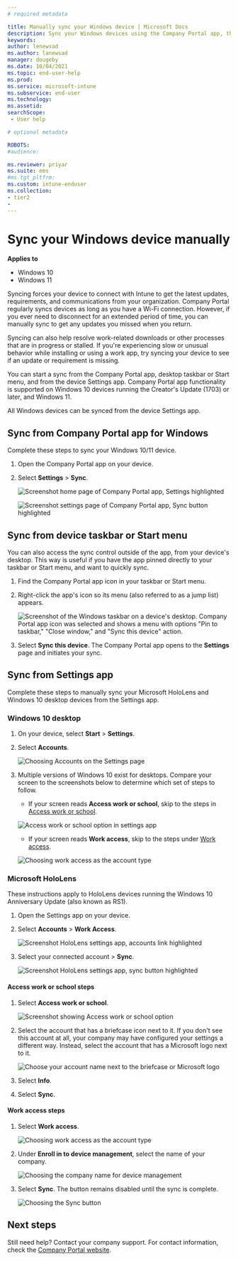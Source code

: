 ```yaml
---
# required metadata

title: Manually sync your Windows device | Microsoft Docs
description: Sync your Windows devices using the Company Portal app, the Start menu, the task bar, or the Settings app.
keywords:
author: lenewsad
ms.author: lanewsad
manager: dougeby
ms.date: 10/04/2021
ms.topic: end-user-help
ms.prod:
ms.service: microsoft-intune
ms.subservice: end-user
ms.technology:
ms.assetid: 
searchScope:
 - User help

# optional metadata

ROBOTS:  
#audience:

ms.reviewer: priyar
ms.suite: ems
#ms.tgt_pltfrm:
ms.custom: intune-enduser
ms.collection:
- tier2
- 
---
```


# Sync your Windows device manually  

**Applies to**  
- Windows 10  
- Windows 11  

Syncing forces your device to connect with Intune to get the latest updates, requirements, and communications from your organization. Company Portal regularly syncs devices as long as you have a Wi-Fi connection. However, if you ever need to disconnect for an extended period of time, you can manually sync to get any updates you missed when you return.   
 
Syncing can also help resolve work-related downloads or other processes that are in progress or stalled. If you're experiencing slow or unusual behavior while installing or using a work app, try syncing your device to see if an update or requirement is missing.  

You can start a sync from the Company Portal app, desktop taskbar or Start menu, and from the device Settings app. Company Portal app functionality is supported on Windows 10 devices running the Creator's Update (1703) or later, and Windows 11.  

All Windows devices can be synced from the device Settings app.  

## Sync from Company Portal app for Windows
Complete these steps to sync your Windows 10/11 device.  

1. Open the Company Portal app on your device.

2. Select **Settings** > **Sync**.

    ![Screenshot home page of Company Portal app, Settings highlighted](./media/RS1_homePage_settings_04.png)  
    
    ![Screenshot settings page of Company Portal app, Sync button highlighted](./media/RS1_settingspage_sync05.png)  

## Sync from device taskbar or Start menu   

You can also access the sync control outside of the app, from your device's desktop. This way is useful if you have the app pinned directly to your taskbar or Start menu, and want to quickly sync.  

1. Find the Company Portal app icon in your taskbar or Start menu.  
2. Right-click the app's icon so its menu (also referred to as a jump list) appears.  

    ![Screenshot of the Windows taskbar on a device's desktop. Company Portal app icon was selected and shows a menu with options "Pin to taskbar," "Close window," and "Sync this device" action.](./media/sync-device-from-start-menu-1807.png)  

3. Select **Sync this device**. The Company Portal app opens to the **Settings** page and initiates your sync.  

## Sync from Settings app 
Complete these steps to manually sync your Microsoft HoloLens and Windows 10 desktop devices from the Settings app.  

### Windows 10 desktop  
1. On your device, select **Start** > **Settings**.

2. Select **Accounts**.

    ![Choosing Accounts on the Settings page](./media/win10pc-sync-2-settings-accounts.png)  

3. Multiple versions of Windows 10 exist for desktops. Compare your screen to the screenshots below to determine which set of steps to follow. 

    * If your screen reads **Access work or school**, skip to the steps in [Access work or school](#access-work-or-school-steps).

    ![Access work or school option in settings app](./media/w10-enroll-rs1-connect-to-work-or-school.png)  

    * If your screen reads **Work access**, skip to the steps under [Work access](#work-access-steps).  

    ![Choosing work access as the account type](./media/win10pc-sync-3-work-access.png)

### Microsoft HoloLens  
These instructions apply to HoloLens devices running the Windows 10 Anniversary Update (also known as RS1).  

1. Open the Settings app on your device.  

2. Select **Accounts** > **Work Access**.  

    ![Screenshot HoloLens settings app, accounts link highlighted](./media/RS1_holoLens_SettingsRS1_Accounts_06.png)  

3. Select your connected account > **Sync**.  

    ![Screenshot HoloLens settings app, sync button highlighted](./media/RS1_holoLens_SyncRS1_Sync_08.png)   

#### Access work or school steps  

1. Select **Access work or school**.

    ![Screenshot showing Access work or school option](./media/w10-enroll-rs1-connect-to-work-or-school.png)  

2. Select the account that has a briefcase icon next to it. If you don't see this account at all, your company may have configured your settings a different way. Instead, select the account that has a Microsoft logo next to it.

     ![Choose your account name next to the briefcase or Microsoft logo](./media/win10pc-rs1-sync-info-button.png)

3. Select **Info**. 

4. Select **Sync**. 

#### Work access steps

1. Select **Work access**.

    ![Choosing work access as the account type](./media/win10pc-sync-3-work-access.png)

2. Under **Enroll in to device management**, select the name of your company.

    ![Choosing the company name for device management](./media/win10pc-sync-4-tap-com-name.png)

3. Select **Sync**. The button remains disabled until the sync is complete.

    ![Choosing the Sync button](./media/win10pc-sync-5-tap-sync.png)  
    
## Next steps  

Still need help? Contact your company support. For contact information, check the [Company Portal website](https://go.microsoft.com/fwlink/?linkid=2010980).
